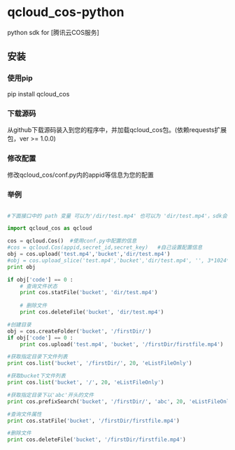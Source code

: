# qcloud_cos-python
python sdk for [腾讯云COS服务]

## 安装

### 使用pip
pip install qcloud_cos

### 下载源码
从github下载源码装入到您的程序中，并加载qcloud_cos包。(依赖requests扩展包，ver >= 1.0.0)

### 修改配置
修改qcloud_cos/conf.py内的appid等信息为您的配置

### 举例
```python

#下面接口中的 path 变量 可以为'/dir/test.mp4' 也可以为 'dir/test.mp4'，sdk会自动补齐

import qcloud_cos as qcloud

cos = qcloud.Cos()	#使用conf.py中配置的信息
#cos = qcloud.Cos(appid,secret_id,secret_key)	#自己设置配置信息
obj = cos.upload('test.mp4','bucket','dir/test.mp4')	
#obj = cos.upload_slice('test.mp4','bucket','dir/test.mp4', '', 3*1024*1024)	#分片上传，适用于较大文件
print obj

if obj['code'] == 0 :
    # 查询文件状态
    print cos.statFile('bucket', 'dir/test.mp4')
    
    # 删除文件
    print cos.deleteFile('bucket', 'dir/test.mp4')

#创建目录
obj = cos.createFolder('bucket', '/firstDir/')
if obj['code'] == 0 :
    print cos.upload('test.mp4', 'bucket', '/firstDir/firstfile.mp4')

#获取指定目录下文件列表
print cos.list('bucket', '/firstDir/', 20, 'eListFileOnly')

#获取bucket下文件列表
print cos.list('bucket', '/', 20, 'eListFileOnly')

#获取指定目录下以'abc'开头的文件
print cos.prefixSearch('bucket', '/firstDir/', 'abc', 20, 'eListFileOnly')

#查询文件属性
print cos.statFile('bucket', '/firstDir/firstfile.mp4')

#删除文件
print cos.deleteFile('bucket', '/firstDir/firstfile.mp4')
```
